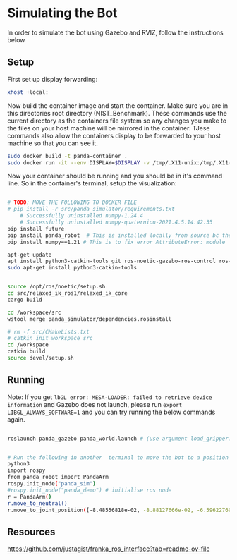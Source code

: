 # Simulating the Bot
In order to simulate the bot using Gazebo and RVIZ, follow the instructions below


## Setup

First set up display forwarding:
```bash
xhost +local:
```

Now  build the container image and start the container. Make sure you are in this directories root directory (NIST_Benchmark). These commands use the current directory as the containers file system so any changes you make to the files on your host machine will be mirrored in the container. TJese commands also allow the containers display to be forwarded to your host machine so that you can see it.
```bash
sudo docker build -t panda-container .
sudo docker run -it --env DISPLAY=$DISPLAY -v /tmp/.X11-unix:/tmp/.X11-unix -v $(pwd):/workspace --net=host panda-container
```

Now your container should be running and you should be in it's command line. So in the container's terminal, setup the visualization:
```bash

# TODO: MOVE THE FOLLOWING TO DOCKER FILE
# pip install -r src/panda_simulator/requirements.txt 
    # Successfully uninstalled numpy-1.24.4
    # Successfully uninstalled numpy-quaternion-2021.4.5.14.42.35
pip install future
pip install panda_robot  # This is installed locally from source bc there where errors that I had to fix
pip install numpy==1.21 # This is to fix error AttributeError: module 'numpy' has no attribute 'typeDict'

apt-get update
apt install python3-catkin-tools git ros-noetic-gazebo-ros-control ros-noetic-rospy-message-converter ros-noetic-effort-controllers ros-noetic-joint-state-controller ros-noetic-moveit ros-noetic-moveit-commander ros-noetic-moveit-visual-tools
sudo apt-get install python3-catkin-tools


source /opt/ros/noetic/setup.sh
cd src/relaxed_ik_ros1/relaxed_ik_core
cargo build

cd /workspace/src
wstool merge panda_simulator/dependencies.rosinstall

# rm -f src/CMakeLists.txt 
# catkin_init_workspace src
cd /workspace
catkin build
source devel/setup.sh
```

## Running
Note: If you get `lbGL error: MESA-LOADER: failed to retrieve device information` and Gazebo does not launch, please run `export LIBGL_ALWAYS_SOFTWARE=1` and you can try running the below commands again.
```bash

roslaunch panda_gazebo panda_world.launch # (use argument load_gripper:=false for starting without gripper; see other available arguments in launch file)


# Run the following in another  terminal to move the bot to a position
python3
import rospy
from panda_robot import PandaArm
rospy.init_node("panda_sim")
#rospy.init_node("panda_demo") # initialise ros node
r = PandaArm() 
r.move_to_neutral()
r.move_to_joint_position([-8.48556818e-02, -8.88127666e-02, -6.59622769e-01, -1.57569726e+00, -4.82374882e-04,  2.15975946e+00,  4.36766917e-01]) # move robot to the specified pose

```


## Resources
https://github.com/justagist/franka_ros_interface?tab=readme-ov-file


